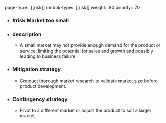 page-type:: [[risk]]
innbok-type:: [[risk]]
weight:: 80
priority:: 70
- ### #risk Market too small
- ### description
  - A small market may not provide enough demand for the product or service, limiting the potential for sales and growth and possibly leading to business failure.
- ### Mitigation strategy
  - Conduct thorough market research to validate market size before product development.
- ### Contingency strategy
  - Pivot to a different market or adjust the product to suit a larger market.


